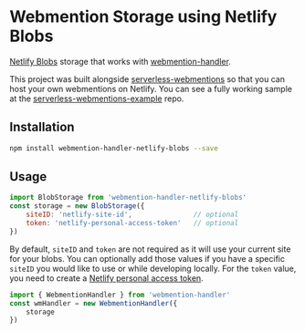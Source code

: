 # Webmention Storage using Netlify Blobs

[Netlify Blobs](https://docs.netlify.com/blobs/overview/) storage that works with [webmention-handler](https://github.com/vandie/webmention-handler).

This project was built alongside [serverless-webmentions](https://github.com/benjifs/serverless-webmentions) so that you can host your own webmentions on Netlify. You can see a fully working sample at the [serverless-webmentions-example](https://github.com/benjifs/serverless-webmentions-example) repo.

## Installation
```sh
npm install webmention-handler-netlify-blobs --save
```

## Usage
```js
import BlobStorage from 'webmention-handler-netlify-blobs'
const storage = new BlobStorage({
	siteID: 'netlify-site-id',               // optional
	token: 'netlify-personal-access-token'   // optional
})
```

By default, `siteID` and `token` are not required as it will use your current site for your blobs. You can optionally
add those values if you have a specific `siteID` you would like to use or while developing locally. For the `token`
value, you need to create a [Netlify personal access token](https://app.netlify.com/user/applications#personal-access-tokens).

```js
import { WebmentionHandler } from 'webmention-handler'
const wmHandler = new WebmentionHandler({
	storage
})
```